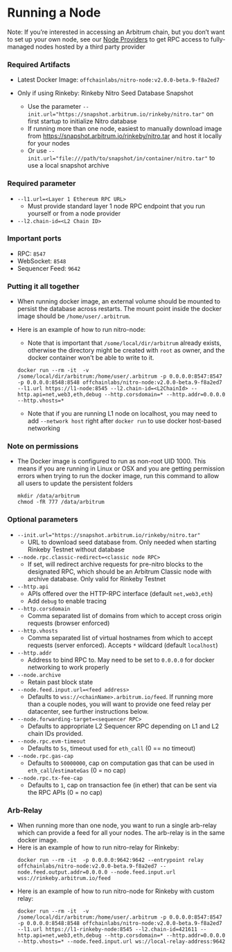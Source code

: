 
# Running a Node

Note: If you’re interested in accessing an Arbitrum chain, but you don’t want to set up your own node, see our [Node Providers](./node-providers.md) to get RPC access to fully-managed nodes hosted by a third party provider

### Required Artifacts

- Latest Docker Image: `offchainlabs/nitro-node:v2.0.0-beta.9-f8a2ed7`

- Only if using Rinkeby: Rinkeby Nitro Seed Database Snapshot
  - Use the parameter `--init.url="https://snapshot.arbitrum.io/rinkeby/nitro.tar"` on first startup to initialize Nitro database
  - If running more than one node, easiest to manually download image from https://snapshot.arbitrum.io/rinkeby/nitro.tar and host it locally for your nodes
  - Or use `--init.url="file:///path/to/snapshot/in/container/nitro.tar"` to use a local snapshot archive

### Required parameter

- `--l1.url=<Layer 1 Ethereum RPC URL>`
  - Must provide standard layer 1 node RPC endpoint that you run yourself or from a node provider
- `--l2.chain-id=<L2 Chain ID>`

### Important ports

- RPC: `8547`
- WebSocket: `8548`
- Sequencer Feed: `9642`

### Putting it all together

- When running docker image, an external volume should be mounted to persist the database across restarts. The mount point inside the docker image should be `/home/user/.arbitrum`.
- Here is an example of how to run nitro-node:

  - Note that is important that `/some/local/dir/arbitrum` already exists, otherwise the directory might be created with `root` as owner, and the docker container won't be able to write to it.

  ```
  docker run --rm -it  -v /some/local/dir/arbitrum:/home/user/.arbitrum -p 0.0.0.0:8547:8547 -p 0.0.0.0:8548:8548 offchainlabs/nitro-node:v2.0.0-beta.9-f8a2ed7 --l1.url https://l1-node:8545 --l2.chain-id=<L2ChainId> --http.api=net,web3,eth,debug --http.corsdomain=* --http.addr=0.0.0.0 --http.vhosts=*
  ```

  - Note that if you are running L1 node on localhost, you may need to add `--network host` right after `docker run` to use docker host-based networking

### Note on permissions

- The Docker image is configured to run as non-root UID 1000. This means if you are running in Linux or OSX and you are getting permission errors when trying to run the docker image, run this command to allow all users to update the persistent folders
  ```
  mkdir /data/arbitrum
  chmod -fR 777 /data/arbitrum
  ```

### Optional parameters

- `--init.url="https://snapshot.arbitrum.io/rinkeby/nitro.tar"`
  - URL to download seed database from. Only needed when starting Rinkeby Testnet without database
- `--node.rpc.classic-redirect=<classic node RPC>`
  - If set, will redirect archive requests for pre-nitro blocks to the designated RPC, which should be an Arbitrum Classic node with archive database. Only valid for Rinkeby Testnet
- `--http.api`
  - APIs offered over the HTTP-RPC interface (default `net,web3,eth`)
  - Add `debug` to enable tracing
- `--http.corsdomain`
  - Comma separated list of domains from which to accept cross origin requests (browser enforced)
- `--http.vhosts`
  - Comma separated list of virtual hostnames from which to accept requests (server enforced). Accepts `*` wildcard (default `localhost`)
- `--http.addr`
  - Address to bind RPC to. May need to be set to `0.0.0.0` for docker networking to work properly
- `--node.archive`
  - Retain past block state
- `--node.feed.input.url=<feed address>`
  - Defaults to `wss://<chainName>.arbitrum.io/feed`. If running more than a couple nodes, you will want to provide one feed relay per datacenter, see further instructions below.
- `--node.forwarding-target=<sequencer RPC>`
  - Defaults to appropriate L2 Sequencer RPC depending on L1 and L2 chain IDs provided.
- `--node.rpc.evm-timeout`
  - Defaults to `5s`, timeout used for `eth_call` (0 == no timeout)
- `--node.rpc.gas-cap`
  - Defaults to `50000000`, cap on computation gas that can be used in `eth_call`/`estimateGas` (0 = no cap)
- `--node.rpc.tx-fee-cap`
  - Defaults to `1`, cap on transaction fee (in ether) that can be sent via the RPC APIs (0 = no cap)

### Arb-Relay

- When running more than one node, you want to run a single arb-relay which can provide a feed for all your nodes.
  The arb-relay is in the same docker image.
- Here is an example of how to run nitro-relay for Rinkeby:
  ```
  docker run --rm -it  -p 0.0.0.0:9642:9642 --entrypoint relay offchainlabs/nitro-node:v2.0.0-beta.9-f8a2ed7 --node.feed.output.addr=0.0.0.0 --node.feed.input.url wss://rinkeby.arbitrum.io/feed
  ```
- Here is an example of how to run nitro-node for Rinkeby with custom relay:
  ```
  docker run --rm -it  -v /some/local/dir/arbitrum:/home/user/.arbitrum -p 0.0.0.0:8547:8547 -p 0.0.0.0:8548:8548 offchainlabs/nitro-node:v2.0.0-beta.9-f8a2ed7 --l1.url https://l1-rinkeby-node:8545 --l2.chain-id=421611 --http.api=net,web3,eth,debug --http.corsdomain=* --http.addr=0.0.0.0 --http.vhosts=* --node.feed.input.url ws://local-relay-address:9642
  ```

